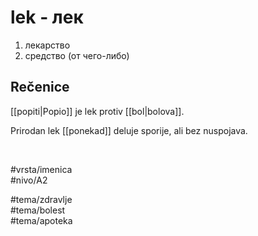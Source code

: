 # lek - лек

1. лекарство  
2. средство (от чего-либо)

## Rečenice

[[popiti|Popio]] je lek protiv [[bol|bolova]].

Prirodan lek [[ponekad]] deluje sporije, ali bez nuspojava.

<br>

#vrsta/imenica  
#nivo/A2  

#tema/zdravlje  
#tema/bolest  
#tema/apoteka  
